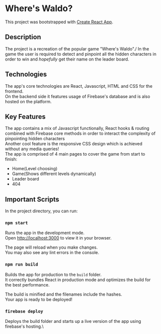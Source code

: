 # Where's Waldo?

This project was bootstrapped with [Create React App](https://github.com/facebook/create-react-app).

## Description

The project is a recreation of the popular game "Where's Waldo"./
In the game the user is required to detect and pinpoint all the hidden characters in order to win and _hopefully_ get their name on the leader board.

## Technologies

The app's core technologies are React, Javascript, HTML and CSS for the frontend.\
On the backend side it features usage of Firebase's database and is also hosted on the platform.

## Key Features

The app contains a mix of Javascript functionally, React hooks & routing combined with Firebase core methods in order to interact the complexity of pinpointing hidden characters\
Another cool feature is the responsive CSS design which is achieved without any media queries!\
The app is comprised of 4 main pages to cover the game from start to finish:

- Home(Level choosing)
- Game(Shows different levels dynamically)
- Leader board
- 404

## Important Scripts

In the project directory, you can run:

### `npm start`

Runs the app in the development mode.\
Open [http://localhost:3000](http://localhost:3000) to view it in your browser.

The page will reload when you make changes.\
You may also see any lint errors in the console.

### `npm run build`

Builds the app for production to the `build` folder.\
It correctly bundles React in production mode and optimizes the build for the best performance.

The build is minified and the filenames include the hashes.\
Your app is ready to be deployed!

### `firebase deploy`

Deploys the build folder and starts up a live version of the app using firebase's hosting.\
